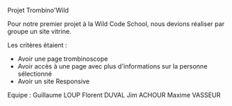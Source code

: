 Projet Trombino'Wild

Pour notre premier projet à la Wild Code School, nous devions réaliser par groupe un site vitrine.

Les critères étaient :

- Avoir une page trombinoscope 
- Avoir accès à une page avec plus d'informations sur la personne sélectionné
- Avoir un site Responsive

Equipe : 
        Guillaume LOUP
        Florent DUVAL
        Jim ACHOUR
        Maxime VASSEUR
